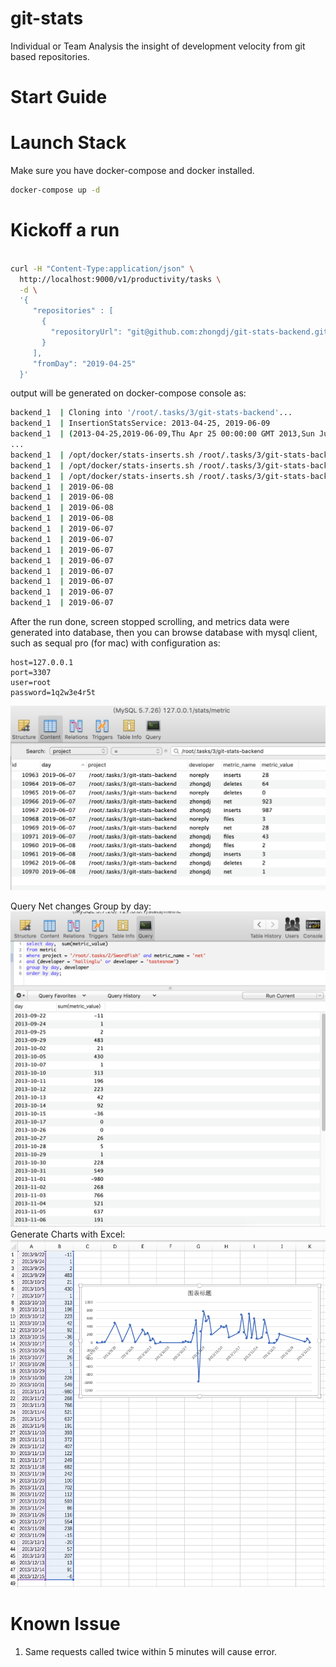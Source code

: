 # git-stats
Individual or Team Analysis the insight of development velocity from git based repositories.

# Start Guide

# Launch Stack
Make sure you have docker-compose and docker installed.

```bash
docker-compose up -d
```

# Kickoff a run
```bash

curl -H "Content-Type:application/json" \
  http://localhost:9000/v1/productivity/tasks \
  -d \
  '{ 
     "repositories" : [
       { 
         "repositoryUrl": "git@github.com:zhongdj/git-stats-backend.git" , "branch" : "master"
       }
     ], 
     "fromDay": "2019-04-25" 
  }'
```

output will be generated on docker-compose console as: 
```bash
backend_1  | Cloning into '/root/.tasks/3/git-stats-backend'...
backend_1  | InsertionStatsService: 2013-04-25, 2019-06-09
backend_1  | (2013-04-25,2019-06-09,Thu Apr 25 00:00:00 GMT 2013,Sun Jun 09 00:00:00 GMT 2019,2236)
...
backend_1  | /opt/docker/stats-inserts.sh /root/.tasks/3/git-stats-backend 2019-06-07 2019-06-07
backend_1  | /opt/docker/stats-inserts.sh /root/.tasks/3/git-stats-backend 2019-06-08 2019-06-08
backend_1  | /opt/docker/stats-inserts.sh /root/.tasks/3/git-stats-backend 2019-06-09 2019-06-09
backend_1  | 2019-06-08
backend_1  | 2019-06-08
backend_1  | 2019-06-08
backend_1  | 2019-06-08
backend_1  | 2019-06-07
backend_1  | 2019-06-07
backend_1  | 2019-06-07
backend_1  | 2019-06-07
backend_1  | 2019-06-07
backend_1  | 2019-06-07
backend_1  | 2019-06-07
backend_1  | 2019-06-07

```

After the run done, screen stopped scrolling, and metrics data were generated into database, then 
you can browse database with mysql client, such as sequal pro (for mac) with configuration as:

```properties
host=127.0.0.1
port=3307
user=root
password=1q2w3e4r5t
```

![metrics-view](https://github.com/zhongdj/git-stats/blob/master/images/metrics.png)

Query Net changes Group by day:
![net-lines-changed](https://github.com/zhongdj/git-stats/blob/master/images/net.screenshot.png)
Generate Charts with Excel:
![net-lines-chart](https://github.com/zhongdj/git-stats/blob/master/images/net.chart.png)

# Known Issue

1. Same requests called twice within 5 minutes will cause error.

 
